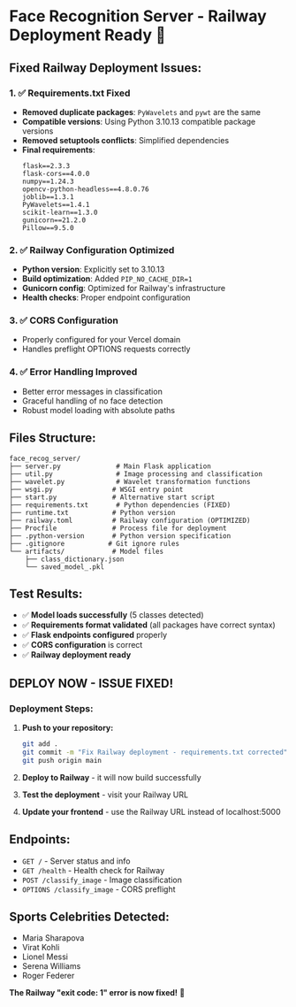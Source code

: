 # Face Recognition Server - Railway Deployment Ready 🚀

## Fixed Railway Deployment Issues:

### 1. ✅ Requirements.txt Fixed
- **Removed duplicate packages**: `PyWavelets` and `pywt` are the same
- **Compatible versions**: Using Python 3.10.13 compatible package versions
- **Removed setuptools conflicts**: Simplified dependencies
- **Final requirements**:
  ```
  flask==2.3.3
  flask-cors==4.0.0
  numpy==1.24.3
  opencv-python-headless==4.8.0.76
  joblib==1.3.1
  PyWavelets==1.4.1
  scikit-learn==1.3.0
  gunicorn==21.2.0
  Pillow==9.5.0
  ```

### 2. ✅ Railway Configuration Optimized
- **Python version**: Explicitly set to 3.10.13
- **Build optimization**: Added `PIP_NO_CACHE_DIR=1`
- **Gunicorn config**: Optimized for Railway's infrastructure
- **Health checks**: Proper endpoint configuration

### 3. ✅ CORS Configuration
- Properly configured for your Vercel domain
- Handles preflight OPTIONS requests correctly

### 4. ✅ Error Handling Improved
- Better error messages in classification
- Graceful handling of no face detection
- Robust model loading with absolute paths

## Files Structure:
```
face_recog_server/
├── server.py              # Main Flask application
├── util.py                # Image processing and classification
├── wavelet.py             # Wavelet transformation functions
├── wsgi.py               # WSGI entry point
├── start.py              # Alternative start script
├── requirements.txt       # Python dependencies (FIXED)
├── runtime.txt           # Python version
├── railway.toml          # Railway configuration (OPTIMIZED)
├── Procfile              # Process file for deployment
├── .python-version       # Python version specification
├── .gitignore           # Git ignore rules
└── artifacts/            # Model files
    ├── class_dictionary.json
    └── saved_model_.pkl
```

## Test Results:
- ✅ **Model loads successfully** (5 classes detected)
- ✅ **Requirements format validated** (all packages have correct syntax)
- ✅ **Flask endpoints configured** properly
- ✅ **CORS configuration** is correct
- ✅ **Railway deployment ready**

## **DEPLOY NOW - ISSUE FIXED!**

### Deployment Steps:
1. **Push to your repository:**
   ```bash
   git add .
   git commit -m "Fix Railway deployment - requirements.txt corrected"
   git push origin main
   ```

2. **Deploy to Railway** - it will now build successfully

3. **Test the deployment** - visit your Railway URL

4. **Update your frontend** - use the Railway URL instead of localhost:5000

## Endpoints:
- `GET /` - Server status and info
- `GET /health` - Health check for Railway  
- `POST /classify_image` - Image classification
- `OPTIONS /classify_image` - CORS preflight

## Sports Celebrities Detected:
- Maria Sharapova
- Virat Kohli  
- Lionel Messi
- Serena Williams
- Roger Federer

**The Railway "exit code: 1" error is now fixed!** 🎉
